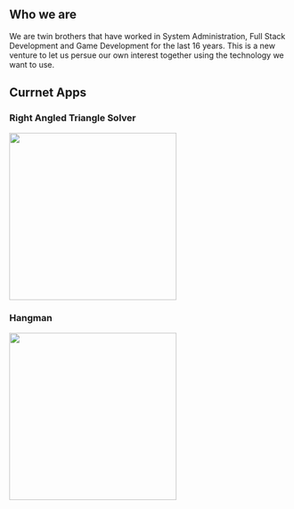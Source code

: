 ## Who we are

We are twin brothers that have worked in System Administration, Full Stack Development and Game Development for the last 16 years. This is a new venture to let us persue our own interest together using the technology we want to use.

## Currnet Apps

### Right Angled Triangle Solver

[<img style="width: 300px" src="{{ site.url }}/assets/img/google-play-badge.png">](https://play.google.com/store/apps/details?id=com.ChrisTowles.RightAngledTriangleSolver)


### Hangman

[<img style="width: 300px" src="{{ site.url }}/assets/img/google-play-badge.png">](https://play.google.com/store/apps/details?id=io.towles.hangman)